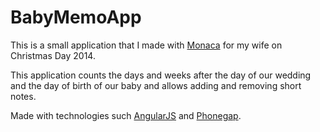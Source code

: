 # BabyMemoApp

This is a small application that I made with [Monaca](https://monaca.io) for my wife on Christmas Day 2014.

This application counts the days and weeks after the day of our wedding and the day of birth of our baby and allows adding and removing short notes.

Made with technologies such [AngularJS](https://angularjs.org) and [Phonegap](http://phonegap.com).

